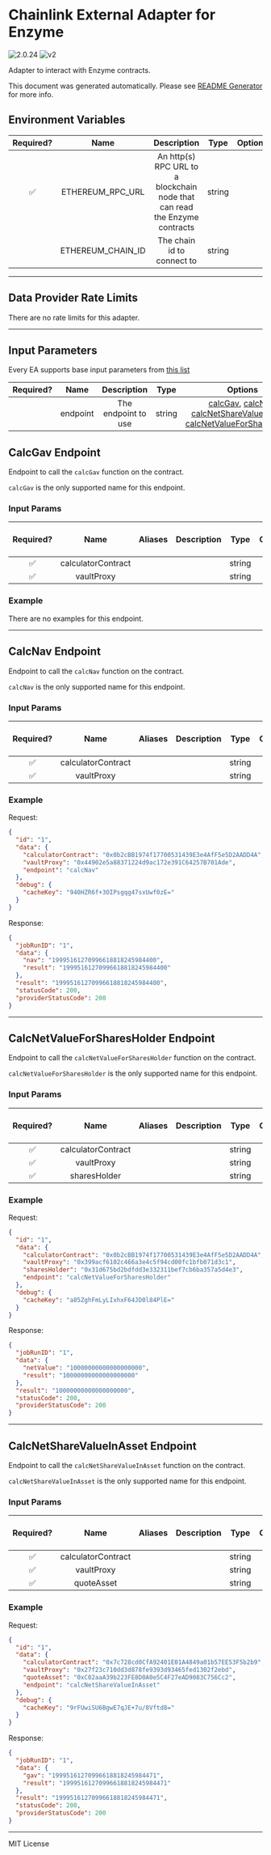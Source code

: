 # Chainlink External Adapter for Enzyme

![2.0.24](https://img.shields.io/github/package-json/v/smartcontractkit/external-adapters-js?filename=packages/sources/enzyme/package.json) ![v2](https://img.shields.io/badge/framework%20version-v2-blueviolet)

Adapter to interact with Enzyme contracts.

This document was generated automatically. Please see [README Generator](../../scripts#readme-generator) for more info.

## Environment Variables

| Required? |       Name        |                                Description                                 |  Type  | Options | Default |
| :-------: | :---------------: | :------------------------------------------------------------------------: | :----: | :-----: | :-----: |
|    ✅     | ETHEREUM_RPC_URL  | An http(s) RPC URL to a blockchain node that can read the Enzyme contracts | string |         |         |
|           | ETHEREUM_CHAIN_ID |                         The chain id to connect to                         | string |         |   `1`   |

---

## Data Provider Rate Limits

There are no rate limits for this adapter.

---

## Input Parameters

Every EA supports base input parameters from [this list](../../core/bootstrap#base-input-parameters)

| Required? |   Name   |     Description     |  Type  |                                                                                             Options                                                                                              |  Default  |
| :-------: | :------: | :-----------------: | :----: | :----------------------------------------------------------------------------------------------------------------------------------------------------------------------------------------------: | :-------: |
|           | endpoint | The endpoint to use | string | [calcGav](#calcgav-endpoint), [calcNav](#calcnav-endpoint), [calcNetShareValueInAsset](#calcnetsharevalueinasset-endpoint), [calcNetValueForSharesHolder](#calcnetvalueforsharesholder-endpoint) | `calcNav` |

## CalcGav Endpoint

Endpoint to call the `calcGav` function on the contract.

`calcGav` is the only supported name for this endpoint.

### Input Params

| Required? |        Name        | Aliases | Description |  Type  | Options | Default | Depends On | Not Valid With |
| :-------: | :----------------: | :-----: | :---------: | :----: | :-----: | :-----: | :--------: | :------------: |
|    ✅     | calculatorContract |         |             | string |         |         |            |                |
|    ✅     |     vaultProxy     |         |             | string |         |         |            |                |

### Example

There are no examples for this endpoint.

---

## CalcNav Endpoint

Endpoint to call the `calcNav` function on the contract.

`calcNav` is the only supported name for this endpoint.

### Input Params

| Required? |        Name        | Aliases | Description |  Type  | Options | Default | Depends On | Not Valid With |
| :-------: | :----------------: | :-----: | :---------: | :----: | :-----: | :-----: | :--------: | :------------: |
|    ✅     | calculatorContract |         |             | string |         |         |            |                |
|    ✅     |     vaultProxy     |         |             | string |         |         |            |                |

### Example

Request:

```json
{
  "id": "1",
  "data": {
    "calculatorContract": "0x0b2cBB1974f17700531439E3e4AfF5e5D2AADD4A",
    "vaultProxy": "0x44902e5a88371224d9ac172e391C64257B701Ade",
    "endpoint": "calcNav"
  },
  "debug": {
    "cacheKey": "940HZR6f+3OIPsgqg47sxUwf0zE="
  }
}
```

Response:

```json
{
  "jobRunID": "1",
  "data": {
    "nav": "19995161270996618818245984400",
    "result": "19995161270996618818245984400"
  },
  "result": "19995161270996618818245984400",
  "statusCode": 200,
  "providerStatusCode": 200
}
```

---

## CalcNetValueForSharesHolder Endpoint

Endpoint to call the `calcNetValueForSharesHolder` function on the contract.

`calcNetValueForSharesHolder` is the only supported name for this endpoint.

### Input Params

| Required? |        Name        | Aliases | Description |  Type  | Options | Default | Depends On | Not Valid With |
| :-------: | :----------------: | :-----: | :---------: | :----: | :-----: | :-----: | :--------: | :------------: |
|    ✅     | calculatorContract |         |             | string |         |         |            |                |
|    ✅     |     vaultProxy     |         |             | string |         |         |            |                |
|    ✅     |    sharesHolder    |         |             | string |         |         |            |                |

### Example

Request:

```json
{
  "id": "1",
  "data": {
    "calculatorContract": "0x0b2cBB1974f17700531439E3e4AfF5e5D2AADD4A",
    "vaultProxy": "0x399acf6102c466a3e4c5f94cd00fc1bfb071d3c1",
    "sharesHolder": "0x31d675bd2bdfdd3e332311bef7cb6ba357a5d4e3",
    "endpoint": "calcNetValueForSharesHolder"
  },
  "debug": {
    "cacheKey": "a85ZghFmLyLIxhxF64JD0l84PlE="
  }
}
```

Response:

```json
{
  "jobRunID": "1",
  "data": {
    "netValue": "10000000000000000000",
    "result": "10000000000000000000"
  },
  "result": "10000000000000000000",
  "statusCode": 200,
  "providerStatusCode": 200
}
```

---

## CalcNetShareValueInAsset Endpoint

Endpoint to call the `calcNetShareValueInAsset` function on the contract.

`calcNetShareValueInAsset` is the only supported name for this endpoint.

### Input Params

| Required? |        Name        | Aliases | Description |  Type  | Options | Default | Depends On | Not Valid With |
| :-------: | :----------------: | :-----: | :---------: | :----: | :-----: | :-----: | :--------: | :------------: |
|    ✅     | calculatorContract |         |             | string |         |         |            |                |
|    ✅     |     vaultProxy     |         |             | string |         |         |            |                |
|    ✅     |     quoteAsset     |         |             | string |         |         |            |                |

### Example

Request:

```json
{
  "id": "1",
  "data": {
    "calculatorContract": "0x7c728cd0CfA92401E01A4849a01b57EE53F5b2b9",
    "vaultProxy": "0x27f23c710dd3d878fe9393d93465fed1302f2ebd",
    "quoteAsset": "0xC02aaA39b223FE8D0A0e5C4F27eAD9083C756Cc2",
    "endpoint": "calcNetShareValueInAsset"
  },
  "debug": {
    "cacheKey": "9rFUwiSU6BgwE7qJE+7u/8Vftd8="
  }
}
```

Response:

```json
{
  "jobRunID": "1",
  "data": {
    "gav": "19995161270996618818245984471",
    "result": "19995161270996618818245984471"
  },
  "result": "19995161270996618818245984471",
  "statusCode": 200,
  "providerStatusCode": 200
}
```

---

MIT License
